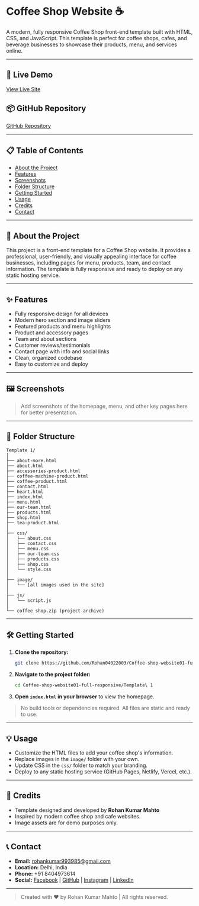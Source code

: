 # Coffee Shop Website ☕

A modern, fully responsive Coffee Shop front-end template built with HTML, CSS, and JavaScript. This template is perfect for coffee shops, cafes, and beverage businesses to showcase their products, menu, and services online.

---

## 🚀 Live Demo

[View Live Site](https://rohan04022003.github.io/Coffee-shop-website01-full-responsive/)

## 📦 GitHub Repository

[GitHub Repository](https://github.com/Rohan04022003/Coffee-shop-website01-full-responsive/)

---

## 📋 Table of Contents

- [About the Project](#about-the-project)
- [Features](#features)
- [Screenshots](#screenshots)
- [Folder Structure](#folder-structure)
- [Getting Started](#getting-started)
- [Usage](#usage)
- [Credits](#credits)
- [Contact](#contact)

---

## 🏪 About the Project

This project is a front-end template for a Coffee Shop website. It provides a professional, user-friendly, and visually appealing interface for coffee businesses, including pages for menu, products, team, and contact information. The template is fully responsive and ready to deploy on any static hosting service.

---

## ✨ Features

- Fully responsive design for all devices
- Modern hero section and image sliders
- Featured products and menu highlights
- Product and accessory pages
- Team and about sections
- Customer reviews/testimonials
- Contact page with info and social links
- Clean, organized codebase
- Easy to customize and deploy

---

## 🖼️ Screenshots

> Add screenshots of the homepage, menu, and other key pages here for better presentation.

---

## 📁 Folder Structure

```
Template 1/
│
├── about-more.html
├── about.html
├── accessories-product.html
├── coffee-machine-product.html
├── coffee-product.html
├── contact.html
├── heart.html
├── index.html
├── menu.html
├── our-team.html
├── products.html
├── shop.html
├── tea-product.html
│
├── css/
│   ├── about.css
│   ├── contact.css
│   ├── menu.css
│   ├── our-team.css
│   ├── products.css
│   ├── shop.css
│   └── style.css
│
├── image/
│   └── [all images used in the site]
│
├── js/
│   └── script.js
│
└── coffee shop.zip (project archive)
```

---

## 🛠️ Getting Started

1. **Clone the repository:**
   ```bash
   git clone https://github.com/Rohan04022003/Coffee-shop-website01-full-responsive.git
   ```
2. **Navigate to the project folder:**
   ```bash
   cd Coffee-shop-website01-full-responsive/Template\ 1
   ```
3. **Open `index.html` in your browser** to view the homepage.

> No build tools or dependencies required. All files are static and ready to use.

---

## 💡 Usage

- Customize the HTML files to add your coffee shop's information.
- Replace images in the `image/` folder with your own.
- Update CSS in the `css/` folder to match your branding.
- Deploy to any static hosting service (GitHub Pages, Netlify, Vercel, etc.).

---

## 🙏 Credits

- Template designed and developed by **Rohan Kumar Mahto**
- Inspired by modern coffee shop and cafe websites.
- Image assets are for demo purposes only.

---

## 📞 Contact

- **Email:** rohankumar993985@gmail.com
- **Location:** Delhi, India
- **Phone:** +91 8404973614
- **Social:** [Facebook](https://www.facebook.com/profile.php?id=100015224166657) | [GitHub](https://github.com/Rohan04022003) | [Instagram](https://instagram.com/rohankumarmahto01?utm_source=qr&igshid=MzNlNGNkZWQ4Mg==) | [LinkedIn](https://www.linkedin.com/in/rohan-kumar-5521aa253)

---

> Created with ❤️ by Rohan Kumar Mahto | All rights reserved. 
